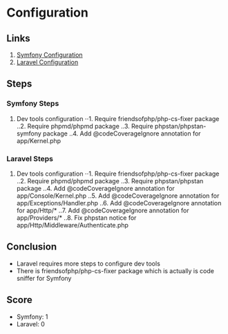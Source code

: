 # Configuration

## Links
1. [Symfony Configuration](https://symfony.com/doc/current/configuration.html)
2. [Laravel Configuration](https://laravel.com/docs/7.x#configuration)

## Steps
### Symfony Steps
1. Dev tools configuration
⋅⋅1. Require friendsofphp/php-cs-fixer package
..2. Require phpmd/phpmd package
..3. Require phpstan/phpstan-symfony package
..4. Add @codeCoverageIgnore annotation for app/Kernel.php

### Laravel Steps
1. Dev tools configuration
⋅⋅1. Require friendsofphp/php-cs-fixer package
..2. Require phpmd/phpmd package
..3. Require phpstan/phpstan package
..4. Add @codeCoverageIgnore annotation for app/Console/Kernel.php
..5. Add @codeCoverageIgnore annotation for app/Exceptions/Handler.php
..6. Add @codeCoverageIgnore annotation for app/Http/*
..7. Add @codeCoverageIgnore annotation for app/Providers/*
..8. Fix phpstan notice for app/Http/Middleware/Authenticate.php

## Conclusion
* Laravel requires more steps to configure dev tools
* There is friendsofphp/php-cs-fixer package which is actually is code sniffer for Symfony

## Score
* Symfony: 1
* Laravel: 0
